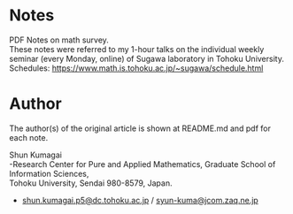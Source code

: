 # Notes
PDF Notes on math survey.  
These notes were referred to my 1-hour talks on the individual weekly seminar (every Monday, online) of Sugawa laboratory in Tohoku University.   
Schedules: https://www.math.is.tohoku.ac.jp/~sugawa/schedule.html 

# Author
The author(s) of the original article is shown at README.md and pdf for each note. 

 Shun Kumagai  
 -Research Center for Pure and Applied Mathematics, 
  Graduate School of Information Sciences,  
  Tohoku University, Sendai 980-8579, Japan.  
 - shun.kumagai.p5@dc.tohoku.ac.jp / syun-kuma@jcom.zaq.ne.jp

